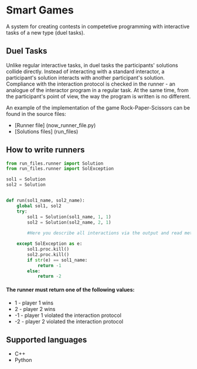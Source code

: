 # Smart Games

A system for creating contests in competetive programming with interactive tasks of a new type (duel tasks).

## Duel Tasks
Unlike regular interactive tasks, in duel tasks the participants' solutions collide directly. Instead of interacting with a standard interactor, a participant's solution interacts with another participant's solution. Compliance with the interaction protocol is checked in the runner - an analogue of the interactor program in a regular task. At the same time, from the participant's point of view, the way the program is written is no different.

An example of the implementation of the game Rock-Paper-Scissors can be found in the source files:
- [Runner file] (now_runner_file.py)
- [Solutions files] (run_files)

## How to write runners

```python
from run_files.runner import Solution
from run_files.runner import SolException

sol1 = Solution
sol2 = Solution


def run(sol1_name, sol2_name):
    global sol1, sol2
    try:
        sol1 = Solution(sol1_name, 1, 1)
        sol2 = Solution(sol2_name, 2, 1)
        
        #Here you describe all interactions via the output and read methods

    except SolException as e:
        sol1.proc.kill()
        sol2.proc.kill()
        if str(e) == sol1_name:
            return -1
        else:
            return -2

```


#### The runner must return one of the following values:
- 1 - player 1 wins
- 2 - player 2 wins
- -1 - player 1 violated the interaction protocol
- -2 - player 2 violated the interaction protocol


## Supported languages
- С++
- Python



